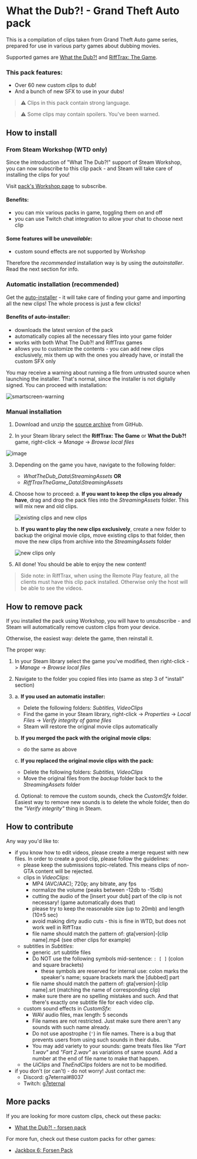# What the Dub?! - Grand Theft Auto pack
This is a compilation of clips taken from Grand Theft Auto game series, prepared for use in various party games about dubbing movies.

Supported games are [What the Dub?!](https://store.steampowered.com/app/1495860/What_The_Dub/) and [RiffTrax: The Game](https://store.steampowered.com/app/1707870/RiffTrax_The_Game/).

### This pack features:
+ Over 60 new custom clips to dub!
+ And a bunch of new SFX to use in your dubs!

> ⚠ Clips in this pack contain strong language.

> ⚠ Some clips may contain spoilers. You've been warned.

## How to install
### From Steam Workshop (WTD only)
Since the introduction of "What The Dub?!" support of Steam Workshop, you can now subscribe to this clip pack - and Steam will take care of installing the clips for you!

Visit [pack's Workshop page](https://steamcommunity.com/sharedfiles/filedetails/?id=3050313116) to subscribe.

#### Benefits:
+ you can mix various packs in game, toggling them on and off
+ you can use Twitch chat integration to allow your chat to choose next clip

#### Some features will be *unavailable*:
+ custom sound effects are not supported by Workshop

Therefore the *recommended* installation way is by using the *autoinstaller*. Read the next section for info.
### Automatic installation (recommended)
Get the [auto-installer](https://github.com/g7eternal/wtd-gta-pack/releases/latest/download/wtd-gta-pack-auto.exe) - it will take care of finding your game and importing all the new clips! The whole process is just a few clicks!
#### Benefits of auto-installer:
+ downloads the latest version of the pack
+ automatically copies all the necessary files into your game folder
+ works with both What The Dub?! and RiffTrax games
+ allows you to customize the contents - you can add new clips exclusively, mix them up with the ones you already have, or install the custom SFX only

You may receive a warning about running a file from untrusted source when launching the installer. That's normal, since the installer is not digitally signed. You can proceed with installation:

![smartscreen-warning](https://user-images.githubusercontent.com/40625769/149666886-cacdb7a2-6019-4d0e-aa70-e373e508ed73.png)

### Manual installation
1. Download and unzip the [source archive](https://github.com/g7eternal/wtd-gta-pack/archive/refs/heads/main.zip) from GitHub.

2. In your Steam library select the **RiffTrax: The Game** or **What the Dub?!**  game, right-click -> _Manage_ -> _Browse local files_

![image](https://user-images.githubusercontent.com/18620902/116490233-e6cafe80-a8a7-11eb-89fd-cb1cd43eca84.png)

3. Depending on the game you have, navigate to the following folder:
    + _WhatTheDub_Data\StreamingAssets_ **OR**
    + _RiffTraxTheGame_Data\StreamingAssets_

4. Choose how to proceed:
    a. **If you want to keep the clips you already have**, drag and drop the pack files into the _StreamingAssets_ folder. This will mix new and old clips.

    ![existing clips and new clips](https://user-images.githubusercontent.com/18620902/116491289-973a0200-a8aa-11eb-9475-16b2a87b2b55.gif)

    b. **If you want to play the new clips exclusively**, create a new folder to backup the original movie clips, move existing clips to that folder, then move the new clips from archive into the _StreamingAssets_ folder

    ![new clips only](https://user-images.githubusercontent.com/18620902/116491700-8b027480-a8ab-11eb-9c9e-89aeea4a9d90.gif)

5. All done! You should be able to enjoy the new content!

> Side note: in RiffTrax, when using the Remote Play feature, all the clients must have this clip pack installed. Otherwise only the host will be able to see the videos.

## How to remove pack
If you installed the pack using Workshop, you will have to unsubscribe - and Steam will automatically remove custom clips from your device.

Otherwise, the easiest way: delete the game, then reinstall it.

The proper way:

1. In your Steam library select the game you've modified, then right-click -> _Manage_ -> _Browse local files_

2. Navigate to the folder you copied files into (same as step 3 of "install" section)

3. 
    a. **If you used an automatic installer:**
    * Delete the following folders: _Subtitles, VideoClips_
    * Find the game in your Steam library, right-click -> *Properties* -> *Local Files* -> *Verify integrity of game files*
    * Steam will restore the original movie clips automatically
    
    b. **If you merged the pack with the original movie clips:**
    * do the same as above
    
    c. **If you replaced the original movie clips with the pack:**

    * Delete the following folders: _Subtitles, VideoClips_
    * Move the original files from the _backup_ folder back to the _StreamingAssets_ folder
	
	d. Optional: to remove the custom sounds, check the _CustomSfx_ folder. Easiest way to remove new sounds is to delete the whole folder, then do the *"Verify integrity"* thing in Steam.

## How to contribute
Any way you'd like to:
- if you know how to edit videos, please create a merge request with new files. In order to create a good clip, please follow the guidelines:
  - please keep the submissions topic-related. This means clips of non-GTA content will be rejected.
  - clips in _VideoClips_:
    - MP4 (AVC/AAC); 720p; any bitrate, any fps
    - normalize the volume (peaks between -12db to -15db)
    - cutting the audio of the \[insert your dub\] part of the clip is not necessary! (game automatically does that)
    - please try to keep the reasonable size (up to 20mb) and length (10±5 sec)
	- avoid making dirty audio cuts - this is fine in WTD, but does not work well in RiffTrax
    - file name should match the pattern of: gta\[version\]-\[clip name\].mp4 (see other clips for example)
  - subtitles in _Subtitles_:
    - generic .srt subtitle files
    - Do NOT use the following symbols mid-sentence: ```: [ ]``` (colon and square brackets)
      - these symbols are reserved for internal use: colon marks the speaker's name; square brackets mark the \[dubbed\] part
    - file name should match the pattern of: gta\[version\]-\[clip name\].srt (matching the name of corresponding clip)
	- make sure there are no spelling mistakes and such. And that there's exactly one subtitle file for each video clip.
  - custom sound effects in _CustomSfx_:
	- WAV audio files, max length: 5 seconds
	- File names are not restricted. Just make sure there aren't any sounds with such name already.
	- Do not use apostrophe (```'```) in file names. There is a bug that prevents users from using such sounds in their dubs.
	- You may add variety to your sounds: game treats files like *"Fart 1.wav"* and *"Fart 2.wav"* as variations of same sound. Add a number at the end of file name to make that happen.
  - the *UiClips* and *TheEndClips* folders are not to be modified.
- if you don't (or can't) - do not worry! Just contact me:
    - Discord: g7eternal#8037
    - Twitch: [g7eternal](https://twitch.tv/g7eternal)

## More packs
If you are looking for more custom clips, check out these packs:
- [What the Dub?! - forsen pack](https://github.com/g7eternal/wtd-forsen-pack)

For more fun, check out these custom packs for other games:
- [Jackbox 6: Forsen Pack](https://github.com/g7eternal/jackbox-forsen-pack-6)
